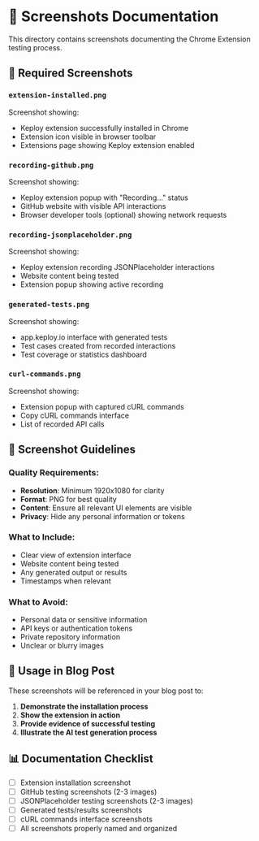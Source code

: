 # 📸 Screenshots Documentation

This directory contains screenshots documenting the Chrome Extension testing process.

## 📁 Required Screenshots

### `extension-installed.png`
Screenshot showing:
- Keploy extension successfully installed in Chrome
- Extension icon visible in browser toolbar
- Extensions page showing Keploy extension enabled

### `recording-github.png`
Screenshot showing:
- Keploy extension popup with "Recording..." status
- GitHub website with visible API interactions
- Browser developer tools (optional) showing network requests

### `recording-jsonplaceholder.png`
Screenshot showing:
- Keploy extension recording JSONPlaceholder interactions
- Website content being tested
- Extension popup showing active recording

### `generated-tests.png`
Screenshot showing:
- app.keploy.io interface with generated tests
- Test cases created from recorded interactions
- Test coverage or statistics dashboard

### `curl-commands.png`
Screenshot showing:
- Extension popup with captured cURL commands
- Copy cURL commands interface
- List of recorded API calls

## 📝 Screenshot Guidelines

### Quality Requirements:
- **Resolution**: Minimum 1920x1080 for clarity
- **Format**: PNG for best quality
- **Content**: Ensure all relevant UI elements are visible
- **Privacy**: Hide any personal information or tokens

### What to Include:
- Clear view of extension interface
- Website content being tested
- Any generated output or results
- Timestamps when relevant

### What to Avoid:
- Personal data or sensitive information
- API keys or authentication tokens
- Private repository information
- Unclear or blurry images

## 🎯 Usage in Blog Post

These screenshots will be referenced in your blog post to:
1. **Demonstrate the installation process**
2. **Show the extension in action**
3. **Provide evidence of successful testing**
4. **Illustrate the AI test generation process**

## 📊 Documentation Checklist

- [ ] Extension installation screenshot
- [ ] GitHub testing screenshots (2-3 images)
- [ ] JSONPlaceholder testing screenshots (2-3 images)  
- [ ] Generated tests/results screenshots
- [ ] cURL commands interface screenshots
- [ ] All screenshots properly named and organized 